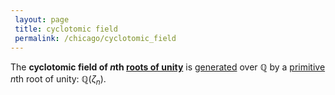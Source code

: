 ```yaml
---
 layout: page
 title: cyclotomic field
 permalink: /chicago/cyclotomic_field
---
```

The **cyclotomic field of $n$th [roots of unity](https://mathgloss.github.io/MathGloss/chicago/root_of_unity)** is [generated](https://mathgloss.github.io/MathGloss/chicago/generate_a_field) over $\mathbb Q$ by a [primitive](https://mathgloss.github.io/MathGloss/chicago/primitive_root_of_unity) $n$th root of unity: $\mathbb Q(\zeta_n)$.  